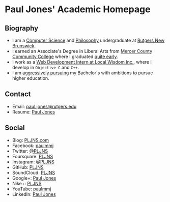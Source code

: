 Paul Jones' Academic Homepage
=============================

Biography
---------

-   I am a [Computer Science](http://cs.rutgers.edu) and
    [Philosophy](http://philosophy.rutgers.edu) undergraduate at
    [Rutgers New Brunswick](http://nb.rutgers.edu).
-   I earned an Associate's Degree in Liberal Arts from [Mercer County
    Community College](http://mccc.edu) where I graduated [quite
    early](http://www.mccc.edu/~humphrew/whatsnew/alumpauljones.htm).
-   I work as a [Web Development Intern at 
    Local Wisdom Inc.](http://www.localwisdom.com/blog/people/pjones/),
    where I develop in `Objective-C` and `C++`.
-   I am [aggressively pursuing](http://eden.rutgers.edu/~pmj34/?page=Course%20List.md) 
    my Bachelor's with ambitions to pursue higher education.

Contact
-------

-   Email:
    <a href="mailto:paul.jones@rutgers.edu">paul.jones@rutgers.edu</a>
-   Resume: [Paul Jones](./media/paul_jones_resume.pdf)

Social
------

-   Blog: [PLJNS.com](http://www.pljns.com)
-   Facebook: [paulmmj](https://www.facebook.com/paulmmj)
-   Twitter: [@PLJNS](https://twitter.com/PLJNS)
-   Foursquare: [PLJNS](https://foursquare.com/pljns)
-   Instagram: [@PLJNS](http://instagram.com/pljns)
-   GitHub: [PLJNS](https://github.com/PLJNS)
-   SoundCloud: [PLJNS](https://soundcloud.com/pljns)
-   Google+: [Paul Jones](https://plus.google.com/u/0/114499420749031467460/posts)
-   Nike+: [PLJNS](http://nikeplus.nike.com/plus/profile/PLJNS/)
-   YouTube: [paulmmj](http://www.youtube.com/paulmmj)
-   LinkedIn: [Paul Jones](http://lnkd.in/6mKzNf)